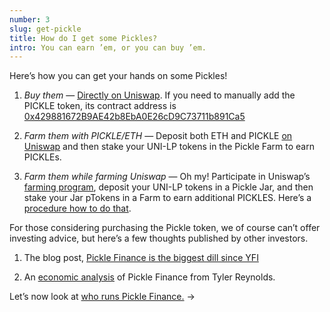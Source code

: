 ```yaml
---
number: 3
slug: get-pickle
title: How do I get some Pickles?
intro: You can earn ’em, or you can buy ’em.
---
```


Here’s how you can get your hands on some Pickles!

1. _Buy them_ — [Directly on Uniswap](https://uniswap.info/pair/0xdc98556Ce24f007A5eF6dC1CE96322d65832A819). If you need to manually add the PICKLE token, its contract address is [0x429881672B9AE42b8EbA0E26cD9C73711b891Ca5](https://etherscan.io/address/0x429881672b9ae42b8eba0e26cd9c73711b891ca5)

2. _Farm them with PICKLE/ETH_ — Deposit both ETH and PICKLE [on Uniswap](https://uniswap.info/pair/0xdc98556Ce24f007A5eF6dC1CE96322d65832A819) and then stake your UNI-LP tokens in the Pickle Farm to earn PICKLEs.

3. _Farm them while farming Uniswap_ — Oh my! Participate in Uniswap’s [farming program](https://app.uniswap.org/#/uni), deposit your UNI-LP tokens in a Pickle Jar, and then stake your Jar pTokens in a Farm to earn additional PICKLES. Here’s a [procedure how to do that](/uniswap-pickle/).

For those considering purchasing the Pickle token, we of course can’t offer investing advice, but here’s a few thoughts published by other investors.

1. The blog post, [Pickle Finance is the biggest dill since YFI](https://medium.com/@coinsweetmike/pickle-finance-is-the-biggest-dill-since-yfi-learn-why-8a76c828c1a4)

2. An [economic analysis](https://twitter.com/tbr90/status/1306763067523506176?s=21) of Pickle Finance from Tyler Reynolds.

Let’s now look at [who runs Pickle Finance.](/who-is-pickle/) →

